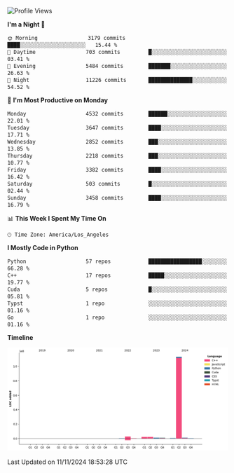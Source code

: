 <!--START_SECTION:waka-->
![Profile Views](http://img.shields.io/badge/Profile%20Views-11-blue)

**I'm a Night 🦉** 

```text
🌞 Morning                3179 commits        ████░░░░░░░░░░░░░░░░░░░░░   15.44 % 
🌆 Daytime                703 commits         █░░░░░░░░░░░░░░░░░░░░░░░░   03.41 % 
🌃 Evening                5484 commits        ███████░░░░░░░░░░░░░░░░░░   26.63 % 
🌙 Night                  11226 commits       ██████████████░░░░░░░░░░░   54.52 % 
```
📅 **I'm Most Productive on Monday** 

```text
Monday                   4532 commits        ██████░░░░░░░░░░░░░░░░░░░   22.01 % 
Tuesday                  3647 commits        ████░░░░░░░░░░░░░░░░░░░░░   17.71 % 
Wednesday                2852 commits        ███░░░░░░░░░░░░░░░░░░░░░░   13.85 % 
Thursday                 2218 commits        ███░░░░░░░░░░░░░░░░░░░░░░   10.77 % 
Friday                   3382 commits        ████░░░░░░░░░░░░░░░░░░░░░   16.42 % 
Saturday                 503 commits         █░░░░░░░░░░░░░░░░░░░░░░░░   02.44 % 
Sunday                   3458 commits        ████░░░░░░░░░░░░░░░░░░░░░   16.79 % 
```


📊 **This Week I Spent My Time On** 

```text
🕑︎ Time Zone: America/Los_Angeles
```

**I Mostly Code in Python** 

```text
Python                   57 repos            █████████████████░░░░░░░░   66.28 % 
C++                      17 repos            █████░░░░░░░░░░░░░░░░░░░░   19.77 % 
Cuda                     5 repos             █░░░░░░░░░░░░░░░░░░░░░░░░   05.81 % 
Typst                    1 repo              ░░░░░░░░░░░░░░░░░░░░░░░░░   01.16 % 
Go                       1 repo              ░░░░░░░░░░░░░░░░░░░░░░░░░   01.16 % 
```



**Timeline**

![Lines of Code chart](https://raw.githubusercontent.com/dwxrycb123/dwxrycb123/main/assets/bar_graph.png)


 Last Updated on 11/11/2024 18:53:28 UTC
<!--END_SECTION:waka-->
